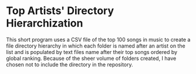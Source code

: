 # Top Artists' Directory Hierarchization

This short program uses a CSV file of the top 100 songs in music to create a file directory hierarchy in which each folder is named after an artist on the list and is populated by text files name after their top songs ordered by global ranking. Because of the sheer volume of folders created, I have chosen not to include the directory in the repository. 